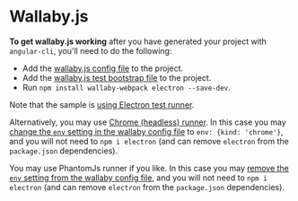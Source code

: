 # Wallaby.js

**To get wallaby.js working** after you have generated your project with `angular-cli`, you'll need to do the following:
- Add the [wallaby.js config file](https://github.com/wallabyjs/angular-starter/blob/master/wallaby.js) to the project.
- Add the [wallaby.js test bootstrap file](https://github.com/wallabyjs/angular-starter/blob/master/config/spec-bundle-wallaby.js) to the project.
- Run `npm install wallaby-webpack electron --save-dev`.

Note that the sample is [using Electron test runner](https://wallabyjs.com/docs/integration/electron.html). 

Alternatively, you may use [Chrome (headless) runner](https://wallabyjs.com/docs/integration/chrome.html). In this case you may  [change the `env` setting in the wallaby config file](https://github.com/wallabyjs/angular-starter/blob/master/wallaby.js) to `env: {kind: 'chrome'}`, and you will not need to `npm i electron` (and can remove `electron` from the `package.json` dependencies). 

You may use PhantomJs runner if you like. In this case you may [remove the `env` setting from the wallaby config file](https://github.com/wallabyjs/angular-starter/blob/master/wallaby.js), and you will not need to `npm i electron` (and can remove `electron` from the `package.json` dependencies).
